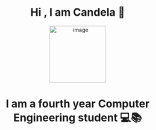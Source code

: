 
<h1 align="center"> Hi , I am Candela 👋 </h1>
<p 
align="center"
>
<img width="150" alt="image" src="https://user-images.githubusercontent.com/80803466/184450266-b72cfb55-c664-4971-8c8f-96d3a0bfd00b.png">
</p>

<h1 align="center"> I am a fourth year Computer Engineering student 💻📚 </h1>

                    








